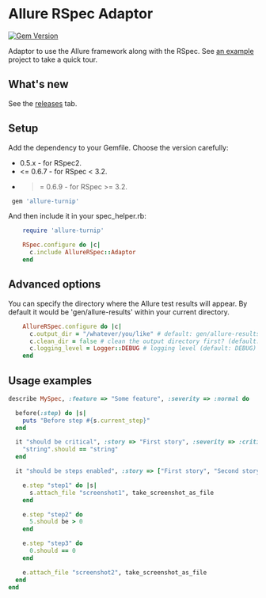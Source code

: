 # Allure RSpec Adaptor

[![Gem Version](https://badge.fury.io/rb/allure-rspec.svg)](http://badge.fury.io/rb/allure-rspec)

Adaptor to use the Allure framework along with the RSpec. See [an example](https://github.com/allure-examples/allure-rspec-example) project to take a quick tour.

## What's new

See the [releases](https://github.com/allure-framework/allure-rspec/releases) tab.


## Setup

Add the dependency to your Gemfile. Choose the version carefully:
* 0.5.x - for RSpec2.
* <= 0.6.7 - for RSpec < 3.2.
* >= 0.6.9 - for RSpec >= 3.2.

```ruby
 gem 'allure-turnip'
```

And then include it in your spec_helper.rb:

```ruby
    require 'allure-turnip'

    RSpec.configure do |c|
      c.include AllureRSpec::Adaptor
    end
```

## Advanced options

You can specify the directory where the Allure test results will appear. By default it would be 'gen/allure-results'
within your current directory.

```ruby
    AllureRSpec.configure do |c|
      c.output_dir = "/whatever/you/like" # default: gen/allure-results
      c.clean_dir = false # clean the output directory first? (default: true)
      c.logging_level = Logger::DEBUG # logging level (default: DEBUG)
    end
```

## Usage examples

```ruby
describe MySpec, :feature => "Some feature", :severity => :normal do

  before(:step) do |s|
    puts "Before step #{s.current_step}"
  end

  it "should be critical", :story => "First story", :severity => :critical, :testId => 99 do
    "string".should == "string"
  end

  it "should be steps enabled", :story => ["First story", "Second story"], :testId => 31 do |e|

    e.step "step1" do |s|
      s.attach_file "screenshot1", take_screenshot_as_file
    end

    e.step "step2" do
      5.should be > 0
    end

    e.step "step3" do
      0.should == 0
    end

    e.attach_file "screenshot2", take_screenshot_as_file
  end
end
```
